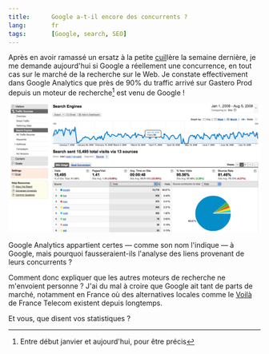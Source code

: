 ```yaml
---
title:      Google a-t-il encore des concurrents ?
lang:       fr
tags:       [Google, search, SEO]
---
```


Après en avoir ramassé un ersatz à la petite [cuil](/2008/07/y-a-une-cuil-dans-le-potage.html)lère la semaine dernière, je me demande aujourd'hui si Google a réellement une concurrence, en tout cas sur le marché de la recherche sur le Web. Je constate effectivement dans Google Analytics que près de 90% du traffic arrivé sur Gastero Prod depuis un moteur de recherche[^1] est venu de Google !

[^1]: Entre début janvier et aujourd'hui, pour être précis

![](Search_Engines_-_Google_Analytics.png "Classement des moteurs de recherche menant à ce site")

Google Analytics appartient certes — comme son nom l'indique — à Google, mais pourquoi fausseraient-ils l'analyse des liens provenant de leurs concurrents ?

Comment donc expliquer que les autres moteurs de recherche ne m'envoient personne ? J'ai du mal à croire que Google ait tant de parts de marché, notamment en France où des alternatives locales comme le [Voilà](http://www.voila.fr/) de France Telecom existent depuis longtemps.

Et vous, que disent vos statistiques ?
